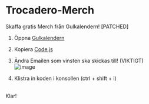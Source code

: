 # Trocadero-Merch
Skaffa gratis Merch från Gulkalendern! [PATCHED]

1. Öppna [Gulkalendern](https://gulkalender.se)
   
2. Kopiera [Code.js](https://raw.githubusercontent.com/Muminwilmer/Trocadero-Merch/main/Code.js)
   
3. Ändra Emailen som vinsten ska skickas till! (VIKTIGT)<br />
![image](https://github.com/Muminwilmer/Trocadero-Merch/assets/113240095/510d8e35-112c-490b-8c78-6d2c73df0222)


4. Klistra in koden i konsollen (ctrl + shift + i)<br />
<br />
Klar!


